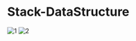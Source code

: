 # Stack-DataStructure
![1](https://user-images.githubusercontent.com/45402534/129170732-aa03eebb-b6a7-416a-b9a1-8b27df2235c7.PNG)
![2](https://user-images.githubusercontent.com/45402534/129170752-3e0a89cf-4de3-4906-a149-165cab709f6c.PNG)
